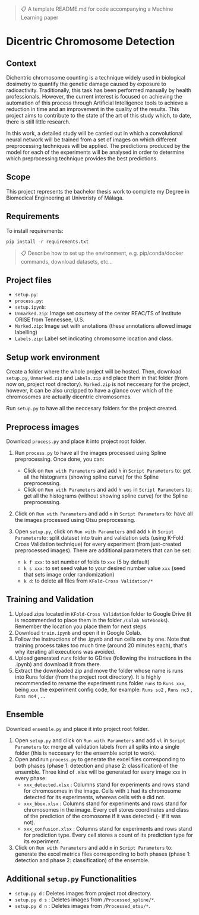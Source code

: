 > 📋 A template README.md for code accompanying a Machine Learning paper

# Dicentric Chromosome Detection

## Context
Dichentric chromosome counting is a technique widely used in biological dosimetry to quantify the genetic damage caused by exposure to radioactivity. Traditionally, this task has been performed manually by health professionals. However, the current interest is focused on achieving the automation of this process through Artificial Intelligence tools to achieve a reduction in time and an improvement in the quality of the results. This project aims to contribute to the state of the art of this study which, to date, there is still little research.

In this work, a detailed study will be carried out in which a convolutional neural network will be trained from a set of images on which different preprocessing techniques will be applied. The predictions produced by the model for each of the experiments will be analysed in order to determine which preprocessing technique provides the best predictions.

## Scope
This project represents the bachelor thesis work to complete my Degree in Biomedical Engineering at Univeristy of Málaga.

## Requirements

To install requirements:

```setup
pip install -r requirements.txt
```

> 📋 Describe how to set up the environment, e.g. pip/conda/docker commands, download datasets, etc...

## Project files

- ```setup.py```:
- ```process.py```:
- ```setup.ipynb```:
- ```Unmarked.zip```: Image set courtesy of the center REAC/TS of Institute ORISE from Tennessee, U.S.
- ```Marked.zip```: Image set with anotations (these annotations allowed image labelling)
- ```Labels.zip```: Label set indicating chromosome location and class.

## Setup work environment
Create a folder where the whole project will be hosted. Then, download ```setup.py```, ```Unmarked.zip``` and ```Labels.zip``` and place them in that folder (from now on, project root directory). ```Marked.zip``` is not neccesary for the project, however, it can be also unzipped to have a glance over which of the chromosomes are actually dicentric chromosomes.

 Run ```setup.py``` to have all the neccesary folders for the project created.

## Preprocess images
Download ```process.py``` and place it into project root folder. 
1. Run ```process.py``` to have all the images processed using Spline preprocessing. Once done, you can:
   - Click on ```Run with Parameters``` and add ```h``` in ```Script Parameters``` to: get all the histograms (showing spline curve) for the Spline preprocessing.
   - Click on ```Run with Parameters``` and add ```h wos``` in ```Script Parameters``` to: get all the histograms (without showing spline curve) for the Spline preprocessing. 
2. Click on ```Run with Parameters``` and add ```n``` in ```Script Parameters``` to: have all the images processed using Otsu preprocessing.
3. Open ```setup.py```, click on ```Run with Parameters``` and add ```k``` in ```Script Parameters```to: split dataset into train and validation sets (using K-Fold Cross Validation technique) for every experiment (from just-created preprocessed images). There are additional parameters that can be set:

      - ```k f xxx```: to set number of folds to ```xxx``` (5 by default)
      - ```k s xxx```: to set seed value to your desired number value ```xxx``` (seed that sets image order randomization)
      - ```k d```: to delete all files from ```KFold-Cross Validation/*``` 

## Training and Validation
1. Upload zips located in ```KFold-Cross Validation``` folder to Google Drive (it is recommended to place them in the folder ```/Colab Notebooks```). Remember the location you place them for next steps.
2. Download ```train.ipynb``` and open it in Google Colab.
3. Follow the instructions of the .ipynb and run cells one by one. Note that training process takes too much time (around 20 minutes each), that's why iterating all executions was avoided.
4. Upload generated ```runs``` folder to GDrive (following the instructions in the .ipynb) and download it from there.
5. Extract the downloaded zip and move the folder whose name is runs into Runs folder (from the project root directory). It is highly recommended to rename the experiment runs folder ```runs``` to ```Runs xxx```, being ```xxx``` the experiment config code, for example: ```Runs so2``` , ```Runs nc3``` , ```Runs no4``` , ...

## Ensemble
Download ```ensemble.py``` and place it into project root folder.
1. Open ```setup.py``` and click on ```Run with Parameters``` and add ```vl``` in ```Script Parameters``` to: merge all validation labels from all splits into a single folder (this is neccesary for the ensemble script to work).
2. Open and run ```process.py``` to generate the excel files corresponding to both phases (phase 1: detection and phase 2: classification) of the ensemble. Three kind of .xlsx will be generated for every image ```xxx``` in every phase:
   - ```xxx_detected.xlsx``` : Columns stand for experiments and rows stand for chromosomes in the image. Cells with ```1``` had its chromosome detected for its experiments, whereas cells with ```0``` did not.
   - ```xxx_bbox.xlsx``` : Columns stand for experiments and rows stand for chromosomes in the image. Every cell stores coordinates and class of the prediction of the cromosome if it was detected (```-``` if it was not).
   - ```xxx_confusion.xlsx``` : Columns stand for experiments and rows stand for prediction type. Every cell stores a count of its prediction type for its experiment.
3. Click on ```Run with Parameters``` and add ```m``` in ```Script Parameters``` to: generate the excel metrics files corresponding to both phases (phase 1: detection and phase 2: classification) of the ensemble.

## Additional ```setup.py``` Functionalities

- ```setup.py d``` : Deletes images from project root directory.                                 
- ```setup.py d s``` : Deletes images from ```/Processed_spline/*```.                            
- ```setup.py d n``` : Deletes images from ```/Processed_otsu/*```.




